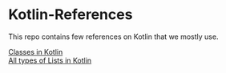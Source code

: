 # Kotlin-References
This repo contains few references on Kotlin that we mostly use.

[Classes in Kotlin](https://github.com/AVidhanR/Kotlin-References/blob/main/classesInKt.md)  
[All types of Lists in Kotlin](https://github.com/AVidhanR/Kotlin-References/blob/main/listsInKotlin.md)  


